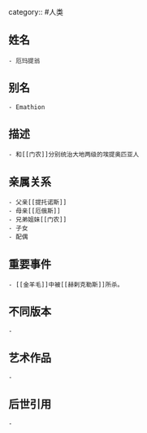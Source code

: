 category:: #人类
## 姓名
	- 厄玛提翁
## 别名
	- Emathion
## 描述
	- 和[[门农]]分别统治大地两级的埃提奥匹亚人
## 亲属关系
	- 父亲[[提托诺斯]]
	- 母亲[[厄俄斯]]
	- 兄弟姐妹[[门农]]
	- 子女
	- 配偶
## 重要事件
	- [[金羊毛]]中被[[赫剌克勒斯]]所杀。
## 不同版本
	-
## 艺术作品
	-
## 后世引用
	-

